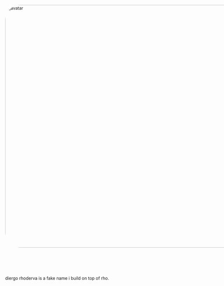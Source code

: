 <style>
    * {
        margin: 0;
        padding: 0;
    }
</style>
<div
    style="
        display: flex;
        flex-direction: column;
        gap: 10px;
        align-items: start;
        padding: 10px;
    "
>
    <div style="display: flex; gap: 10px; align-items: center">
        <img
            src="public/avatar.jpg"
            style="border-radius: 50px; width: 20vh"
            alt="avatar"
        />
        <div style="display: flex; flex-direction: column">
            <p style="font-size: 1rem;">Hello There</p>
            <p style="font-size: 5vh; font-weight: bold">I'm Rho</p>
        </div>
    </div>
    <p>diergo rhoderva is a fake name i build on top of rho.</p>
</div>
